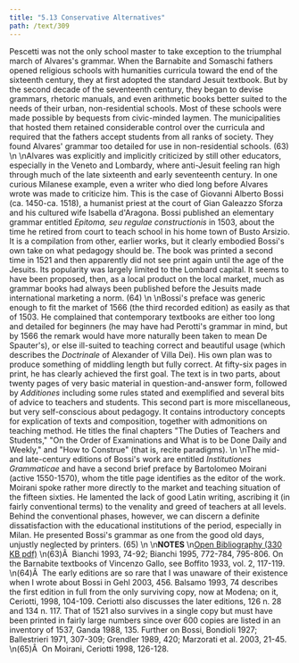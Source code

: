 ```yaml
---
title: "5.13 Conservative Alternatives"
path: /text/309
---
```

Pescetti was not the only school master to take exception to the triumphal march of Alvares's grammar. When the Barnabite and Somaschi fathers opened religious schools with humanities curricula toward the end of the sixteenth century, they at first adopted the standard Jesuit textbook. But by the second decade of the seventeenth century, they began to devise grammars, rhetoric manuals, and even arithmetic books better suited to the needs of their urban, non-residential schools. Most of these schools were made possible by bequests from civic-minded laymen. The municipalities that hosted them retained considerable control over the curricula and required that the fathers accept students from all ranks of society. They found Alvares' grammar too detailed for use in non-residential schools. (63)\n\nAlvares was explicitly and implicitly criticized by still other educators, especially in the Veneto and Lombardy, where anti-Jesuit feeling ran high through much of the late sixteenth and early seventeenth century. In one curious Milanese example, even a writer who died long before Alvares wrote was made to criticize him. This is the case of Giovanni Alberto Bossi (ca. 1450-ca. 1518), a humanist priest at the court of Gian Galeazzo Sforza and his cultured wife Isabella d'Aragona. Bossi published an elementary grammar entitled <em>Epitoma, seu regulae constructionis</em> in 1503, about the time he retired from court to teach school in his home town of Busto Arsizio. It is a compilation from other, earlier works, but it clearly embodied Bossi's own take on what pedagogy should be. The book was printed a second time in 1521 and then apparently did not see print again until the age of the Jesuits. Its popularity was largely limited to the Lombard capital. It seems to have been proposed, then, as a local product on the local market, much as grammar books had always been published before the Jesuits made international marketing a norm. (64)\n\nBossi's preface was generic enough to fit the market of 1566 (the third recorded edition) as easily as that of 1503. He complained that contemporary textbooks are either too long and detailed for beginners (he may have had Perotti's grammar in mind, but by 1566 the remark would have more naturally been taken to mean De Spauter's), or else ill-suited to teaching correct and beautiful usage (which describes the <em>Doctrinale</em> of Alexander of Villa Dei). His own plan was to produce something of middling length but fully correct. At fifty-six pages in print, he has clearly achieved the first goal. The text is in two parts, about twenty pages of very basic material in question-and-answer form, followed by <em>Additiones</em> including some rules stated and exemplified and several bits of advice to teachers and students. This second part is more miscellaneous, but very self-conscious about pedagogy. It contains introductory concepts for explication of texts and composition, together with admonitions on teaching method. He titles the final chapters "The Duties of Teachers and Students," "On the Order of Examinations and What is to be Done Daily and Weekly," and "How to Construe" (that is, recite paradigms).\n\nThe mid- and late-century editions of Bossi's work are entitled <em>Institutiones Grammaticae</em> and have a second brief preface by Bartolomeo Moirani (active 1550-1570), whom the title page identifies as the editor of the work. Moirani spoke rather more directly to the market and teaching situation of the fifteen sixties. He lamented the lack of good Latin writing, ascribing it (in fairly conventional terms) to the venality and greed of teachers at all levels. Behind the conventional phases, however, we can discern a definite dissatisfaction with the educational institutions of the period, especially in Milan. He presented Bossi's grammar as one from the good old days, unjustly neglected by printers. (65)\n\n<strong>NOTES</strong>\n<a href="http://www.humanismforsale.org/bibliography.pdf" target="new">Open Bibliography (330 KB pdf)</a>\n(63)Â  Bianchi 1993, 74-92; Bianchi 1995, 772-784, 795-806. On the Barnabite textbooks of Vincenzo Gallo, see Boffito 1933, vol. 2, 117-119.\n(64)Â  The early editions are so rare that I was unaware of their existence when I wrote about Bossi in Gehl 2003, 456. Balsamo 1993, 74 describes the first edition in full from the only surviving copy, now at Modena; on it, Ceriotti, 1998, 104-109. Ceriotti also discusses the later editions, 126 n. 28 and 134 n. 117. That of 1521 also survives in a single copy but must have been printed in fairly large numbers since over 600 copies are listed in an inventory of 1537, Ganda 1988, 135. Further on Bossi, Bondioli 1927; Ballestrieri 1971, 307-309; Grendler 1989, 420; Marzorati et al. 2003, 21-45.\n(65)Â  On Moirani, Ceriotti 1998, 126-128.
